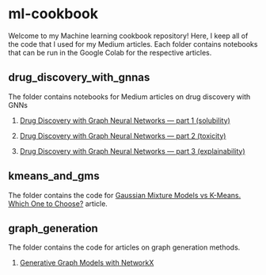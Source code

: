 # ml-cookbook
Welcome to my Machine learning cookbook repository! Here, I keep all of the code that I used for my Medium articles. Each folder contains notebooks that can be run in the Google Colab for the respective articles.

## drug_discovery_with_gnnas
The folder contains notebooks for Medium articles on drug discovery with GNNs

1) [Drug Discovery with Graph Neural Networks — part 1 (solubility)](https://towardsdatascience.com/drug-discovery-with-graph-neural-networks-part-1-1011713185eb)

2) [Drug Discovery with Graph Neural Networks — part 2 (toxicity)](https://towardsdatascience.com/drug-discovery-with-graph-neural-networks-part-2-b1b8d60180c4)

3) [Drug Discovery with Graph Neural Networks — part 3 (explainability)](https://towardsdatascience.com/drug-discovery-with-graph-neural-networks-part-3-c0c13e3e3f6d)

## kmeans_and_gms
The folder contains the code for [Gaussian Mixture Models vs K-Means. Which One to Choose?](https://towardsdatascience.com/gaussian-mixture-models-vs-k-means-which-one-to-choose-62f2736025f0) article.

## graph_generation
The folder contains the code for articles on graph generation methods.

1) [Generative Graph Models with NetworkX](https://github.com/KacperKubara/ml-cookbook/edit/master/README.md)
